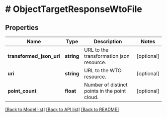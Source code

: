 # # ObjectTargetResponseWtoFile

## Properties

Name | Type | Description | Notes
------------ | ------------- | ------------- | -------------
**transformed_json_uri** | **string** | URL to the transformation json resource. | [optional]
**uri** | **string** | URL to the WTO resource. | [optional]
**point_count** | **float** | Number of distinct points in the point cloud. | [optional]

[[Back to Model list]](../../README.md#models) [[Back to API list]](../../README.md#endpoints) [[Back to README]](../../README.md)
